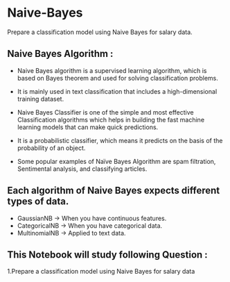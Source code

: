 # Naive-Bayes
Prepare a classification model using Naive Bayes for salary data.

## **Naive Bayes Algorithm :**

- Naive Bayes algorithm is a supervised learning algorithm, which is based on Bayes theorem and used for solving classification problems.

- It is mainly used in text classification that includes a high-dimensional training dataset.

- Naive Bayes Classifier is one of the simple and most effective Classification algorithms which helps in building the fast machine learning models that can make quick predictions.

- It is a probabilistic classifier, which means it predicts on the basis of the probability of an object.

- Some popular examples of Naïve Bayes Algorithm are spam filtration, Sentimental analysis, and classifying articles.

## **Each algorithm of Naive Bayes expects different types of data.**
- GaussianNB → When you have continuous features.
- CategoricalNB → When you have categorical data.
- MultinomialNB → Applied to text data.

## **This Notebook will study following Question :**
 1.Prepare a classification model using Naive Bayes for salary data
